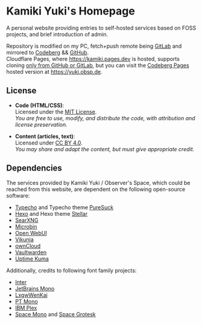 # Kamiki Yuki's Homepage

A personal website providing entries to self-hosted services based on FOSS projects, and brief introduction of admin.

Repository is modified on my PC, fetch+push remote being [GitLab](https://gitlab.com/yukikmk/personal-homepage) and mirrored to [Codeberg](https://codeberg.org/kamiki/personal-homepage) && [GitHub](https://github.com/devkamiki/personal-homepage).   
Cloudflare Pages, where https://kamiki.pages.dev is hosted, supports cloning [only from GitHub or GitLab](https://developers.cloudflare.com/pages/get-started/git-integration/), but you can visit the [Codeberg Pages](https://codeberg.page) hosted version at https://yuki.obsp.de.

## License

- **Code (HTML/CSS)**:  
  Licensed under the [MIT License](LICENSE).  
  *You are free to use, modify, and distribute the code, with attribution and license preservation.*

- **Content (articles, text)**:  
  Licensed under [CC BY 4.0](https://creativecommons.org/licenses/by/4.0/).  
  *You may share and adapt the content, but must give appropriate credit.*

## Dependencies

The services provided by Kamiki Yuki / Observer's Space, which could be reached from this website, are dependent on the following open-source software:

- [Typecho](https://typecho.org/) and Typecho theme [PureSuck](https://github.com/MoXiaoXi233/PureSuck-theme)
- [Hexo](https://hexo.io/) and Hexo theme [Stellar](https://github.com/xaoxuu/hexo-theme-stellar/stargazers)
- [SearXNG](https://github.com/searxng/searxng)
- [Microbin](https://microbin.eu)
- [Open WebUI](https://github.com/open-webui/open-webui)
- [Vikunja](https://vikunja.io/)
- [ownCloud](https://github.com/owncloud)
- [Vaultwarden](https://github.com/dani-garcia/vaultwarden)
- [Uptime Kuma](https://github.com/louislam/uptime-kuma)

Additionally, credits to following font family projects:

- [Inter](https://github.com/rsms/inter)
- [JetBrains Mono](https://github.com/JetBrains/JetBrainsMono/tree/master)
- [LxgwWenKai](https://github.com/lxgw/LxgwWenKai)
- [PT Mono](https://www.paratype.com/fonts/pt/pt-mono)
- [IBM Plex](https://github.com/IBM/plex)
- [Space Mono](https://github.com/googlefonts/spacemono) and [Space Grotesk](https://floriankarsten.github.io/space-grotesk/)
